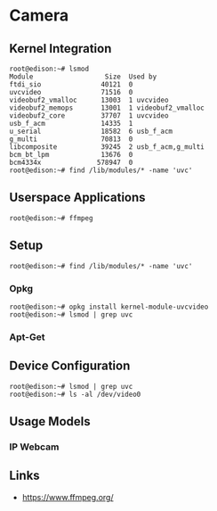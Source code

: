 Camera
==

## Kernel Integration

    root@edison:~# lsmod
    Module                  Size  Used by
    ftdi_sio               40121  0 
    uvcvideo               71516  0 
    videobuf2_vmalloc      13003  1 uvcvideo
    videobuf2_memops       13001  1 videobuf2_vmalloc
    videobuf2_core         37707  1 uvcvideo
    usb_f_acm              14335  1 
    u_serial               18582  6 usb_f_acm
    g_multi                70813  0 
    libcomposite           39245  2 usb_f_acm,g_multi
    bcm_bt_lpm             13676  0 
    bcm4334x              578947  0
    root@edison:~# find /lib/modules/* -name 'uvc'
    

## Userspace Applications

    root@edison:~# ffmpeg

## Setup

    root@edison:~# find /lib/modules/* -name 'uvc'

### Opkg

    root@edison:~# opkg install kernel-module-uvcvideo
    root@edison:~# lsmod | grep uvc

### Apt-Get

## Device Configuration

    root@edison:~# lsmod | grep uvc
    root@edison:~# ls -al /dev/video0

## Usage Models

### IP Webcam

## Links

- https://www.ffmpeg.org/
